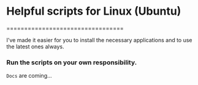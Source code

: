 # Helpful scripts for Linux (Ubuntu)

=================================

I've made it easier for you to install the necessary applications and to use the latest ones always.

### Run the scripts on your own responsibility.

`Docs` are coming...
